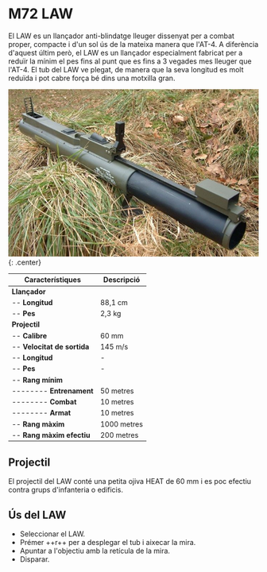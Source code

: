 # M72 LAW

El LAW es un llançador anti-blindatge lleuger dissenyat per a combat proper, compacte i d'un sol ús de la mateixa manera que l'AT-4. A diferència d'aquest últim però, el LAW es un llançador especialment fabricat per a reduïr la mínim el pes fins al punt que es fins a 3 vegades mes lleuger que l'AT-4. El tub del LAW ve plegat, de manera que la seva longitud es molt reduïda i pot cabre força bé dins una motxilla gran.

![image](../_imatges/law.jpg){: .center}

| **Característiques**        | **Descripció**     |
|-----------------------------|--------------------|
| **Llançador**               |                    |
| -- **Longitud**             | 88,1 cm            |
| -- **Pes**                  | 2,3 kg             |
| **Projectil**               |                    |
| -- **Calibre**              | 60 mm              |
| -- **Velocitat de sortida** | 145 m/s            |
| -- **Longitud**             | -                  |
| -- **Pes**                  | -                  |
| -- **Rang mínim**           |                    |
| -------- **Entrenament**    | 50 metres          |
| -------- **Combat**         | 10 metres          |
| -------- **Armat**          | 10 metres          |
| -- **Rang màxim**           | 1000 metres        |
| -- **Rang màxim efectiu**   | 200 metres         |

## Projectil

El projectil del LAW conté una petita ojiva HEAT de 60 mm i es poc efectiu contra grups d'infanteria o edificis.

## Ús del LAW

* Seleccionar el LAW.
* Prémer ++r++ per a desplegar el tub i aixecar la mira.
* Apuntar a l'objectiu amb la retícula de la mira.
* Disparar.
